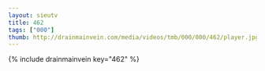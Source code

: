 ```yaml
--- 
layout: sieutv
title: 462
tags: ["000"]
thumb: http://drainmainvein.com/media/videos/tmb/000/000/462/player.jpg
---
```

{% include drainmainvein key="462" %} 
